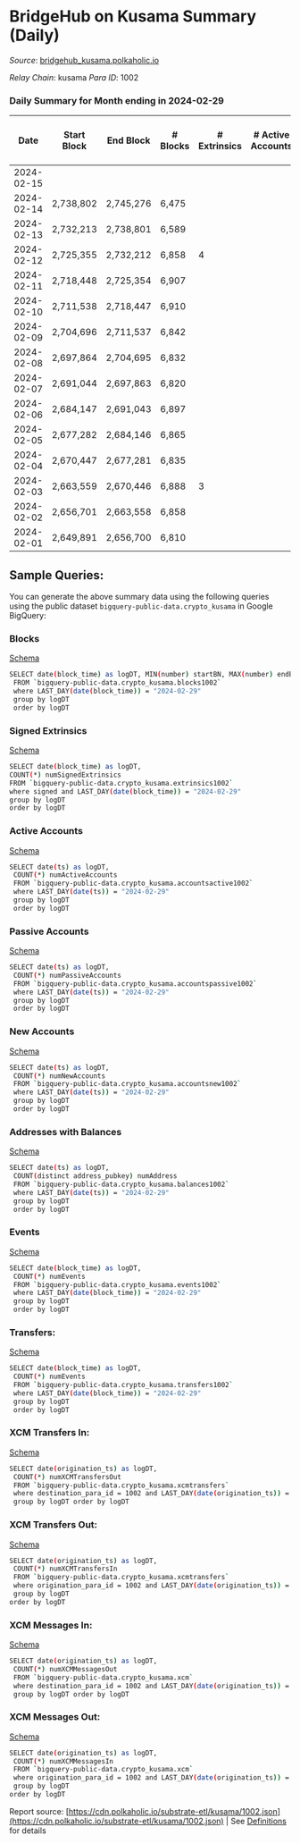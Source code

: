 # BridgeHub on Kusama Summary (Daily)

_Source_: [bridgehub_kusama.polkaholic.io](https://bridgehub_kusama.polkaholic.io)

*Relay Chain*: kusama
*Para ID*: 1002



### Daily Summary for Month ending in 2024-02-29


| Date    | Start Block | End Block | # Blocks | # Extrinsics | # Active Accounts | # Passive Accounts | # New Accounts | # Addresses | # Events  | # Transfers ($USD) | # XCM Transfers In ($USD) | # XCM Transfers Out ($USD) | # XCM In | # XCM Out | Issues |
|---------|-------------|-----------|----------|--------------|-------------------|--------------------|----------------|-------------|-----------|--------------------|---------------------------|----------------------------|----------|-----------|--------|
| 2024-02-15 |  |  |  |  |  |  |  |  |  |   |   |   |  |  |  |
| 2024-02-14 | 2,738,802 | 2,745,276 | 6,475 |  |  |  |  | 38 | 12,954 |   |   |   |  |  |  |
| 2024-02-13 | 2,732,213 | 2,738,801 | 6,589 |  |  |  |  | 38 | 13,182 |   |   |   |  |  |  |
| 2024-02-12 | 2,725,355 | 2,732,212 | 6,858 | 4 |  |  |  | 38 | 13,795 | 54  |   |   |  |  |  |
| 2024-02-11 | 2,718,448 | 2,725,354 | 6,907 |  |  |  |  | 37 | 13,818 |   |   |   |  |  |  |
| 2024-02-10 | 2,711,538 | 2,718,447 | 6,910 |  |  |  |  | 37 | 13,824 |   |   |   |  |  |  |
| 2024-02-09 | 2,704,696 | 2,711,537 | 6,842 |  |  |  |  | 37 | 13,688 |   |   |   |  |  |  |
| 2024-02-08 | 2,697,864 | 2,704,695 | 6,832 |  |  |  |  | 37 | 13,672 |   |   |   |  |  |  |
| 2024-02-07 | 2,691,044 | 2,697,863 | 6,820 |  |  |  |  | 37 | 13,643 |   |   |   |  |  |  |
| 2024-02-06 | 2,684,147 | 2,691,043 | 6,897 |  |  |  |  | 37 | 13,832 | 27  |   |   |  |  |  |
| 2024-02-05 | 2,677,282 | 2,684,146 | 6,865 |  |  |  |  | 36 | 13,734 |   |   |   |  |  |  |
| 2024-02-04 | 2,670,447 | 2,677,281 | 6,835 |  |  |  |  | 36 | 13,674 |   |   |   |  |  |  |
| 2024-02-03 | 2,663,559 | 2,670,446 | 6,888 | 3 |  |  |  | 36 | 13,847 | 40  |   | 3 ($1,216.11) |  |  |  |
| 2024-02-02 | 2,656,701 | 2,663,558 | 6,858 |  |  |  |  | 36 | 13,720 |   |   |   |  |  |  |
| 2024-02-01 | 2,649,891 | 2,656,700 | 6,810 |  |  |  |  | 36 | 13,623 |   |   |   |  |  |  |

## Sample Queries:
You can generate the above summary data using the following queries using the public dataset `bigquery-public-data.crypto_kusama` in Google BigQuery:


### Blocks 

[Schema](https://github.com/colorfulnotion/substrate-etl/blob/main/schema/blocks.json)

```bash
SELECT date(block_time) as logDT, MIN(number) startBN, MAX(number) endBN, COUNT(*) numBlocks 
 FROM `bigquery-public-data.crypto_kusama.blocks1002`  
 where LAST_DAY(date(block_time)) = "2024-02-29" 
 group by logDT 
 order by logDT
```

### Signed Extrinsics 

[Schema](https://github.com/colorfulnotion/substrate-etl/blob/main/schema/extrinsics.json)

```bash
SELECT date(block_time) as logDT, 
COUNT(*) numSignedExtrinsics 
FROM `bigquery-public-data.crypto_kusama.extrinsics1002`  
where signed and LAST_DAY(date(block_time)) = "2024-02-29" 
group by logDT 
order by logDT
```

### Active Accounts 

[Schema](https://github.com/colorfulnotion/substrate-etl/blob/main/schema/accountsactive.json)

```bash
SELECT date(ts) as logDT, 
 COUNT(*) numActiveAccounts 
 FROM `bigquery-public-data.crypto_kusama.accountsactive1002` 
 where LAST_DAY(date(ts)) = "2024-02-29" 
 group by logDT 
 order by logDT
```

### Passive Accounts 

[Schema](https://github.com/colorfulnotion/substrate-etl/blob/main/schema/accountspassive.json)

```bash
SELECT date(ts) as logDT, 
 COUNT(*) numPassiveAccounts 
 FROM `bigquery-public-data.crypto_kusama.accountspassive1002` 
 where LAST_DAY(date(ts)) = "2024-02-29" 
 group by logDT 
 order by logDT
```

### New Accounts 

[Schema](https://github.com/colorfulnotion/substrate-etl/blob/main/schema/accountsnew.json)

```bash
SELECT date(ts) as logDT, 
 COUNT(*) numNewAccounts 
 FROM `bigquery-public-data.crypto_kusama.accountsnew1002` 
 where LAST_DAY(date(ts)) = "2024-02-29" 
 group by logDT
 order by logDT
```

### Addresses with Balances 

[Schema](https://github.com/colorfulnotion/substrate-etl/blob/main/schema/balances.json)

```bash
SELECT date(ts) as logDT,
 COUNT(distinct address_pubkey) numAddress 
 FROM `bigquery-public-data.crypto_kusama.balances1002` 
 where LAST_DAY(date(ts)) = "2024-02-29" 
 group by logDT 
 order by logDT
```

### Events 

[Schema](https://github.com/colorfulnotion/substrate-etl/blob/main/schema/events.json)

```bash
SELECT date(block_time) as logDT, 
 COUNT(*) numEvents 
 FROM `bigquery-public-data.crypto_kusama.events1002` 
 where LAST_DAY(date(block_time)) = "2024-02-29" 
 group by logDT 
 order by logDT
```

### Transfers:

[Schema](https://github.com/colorfulnotion/substrate-etl/blob/main/schema/transfers.json)

```bash
SELECT date(block_time) as logDT, 
 COUNT(*) numEvents 
 FROM `bigquery-public-data.crypto_kusama.transfers1002` 
 where LAST_DAY(date(block_time)) = "2024-02-29" 
 group by logDT 
 order by logDT
```

### XCM Transfers In: 

[Schema](https://github.com/colorfulnotion/substrate-etl/blob/main/schema/xcmtransfers.json)

```bash
SELECT date(origination_ts) as logDT, 
 COUNT(*) numXCMTransfersOut 
 FROM `bigquery-public-data.crypto_kusama.xcmtransfers` 
 where destination_para_id = 1002 and LAST_DAY(date(origination_ts)) = "2024-02-29" 
 group by logDT order by logDT
```

### XCM Transfers Out: 

[Schema](https://github.com/colorfulnotion/substrate-etl/blob/main/schema/xcmtransfers.json)

```bash
SELECT date(origination_ts) as logDT, 
 COUNT(*) numXCMTransfersIn 
 FROM `bigquery-public-data.crypto_kusama.xcmtransfers` 
 where origination_para_id = 1002 and LAST_DAY(date(origination_ts)) = "2024-02-29" 
 group by logDT 
order by logDT
```

### XCM Messages In: 

[Schema](https://github.com/colorfulnotion/substrate-etl/blob/main/schema/xcm.json)

```bash
SELECT date(origination_ts) as logDT, 
 COUNT(*) numXCMMessagesOut 
 FROM `bigquery-public-data.crypto_kusama.xcm` 
 where destination_para_id = 1002 and LAST_DAY(date(origination_ts)) = "2024-02-29" 
 group by logDT order by logDT
```

### XCM Messages Out: 

[Schema](https://github.com/colorfulnotion/substrate-etl/blob/main/schema/xcm.json)

```bash
SELECT date(origination_ts) as logDT, 
 COUNT(*) numXCMMessagesIn 
 FROM `bigquery-public-data.crypto_kusama.xcm` 
 where origination_para_id = 1002 and LAST_DAY(date(origination_ts)) = "2024-02-29" 
 group by logDT 
order by logDT
```


Report source: [https://cdn.polkaholic.io/substrate-etl/kusama/1002.json](https://cdn.polkaholic.io/substrate-etl/kusama/1002.json) | See [Definitions](/DEFINITIONS.md) for details

